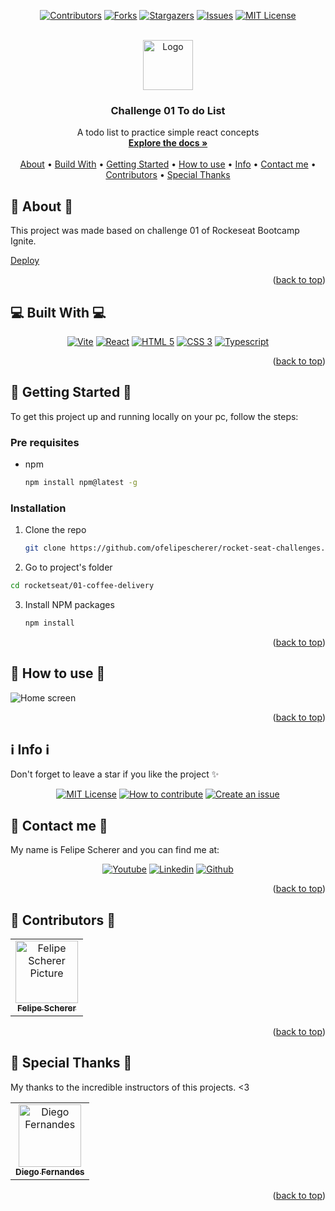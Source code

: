 <a name="readme-top"></a>

<div align="center">

[![Contributors][contributors-shield]][contributors-url]
[![Forks][forks-shield]][forks-url]
[![Stargazers][stars-shield]][stars-url]
[![Issues][issues-shield]][issues-url]
[![MIT License][license-shield]][license-url]

  <br />
  <a href="https://github.com/ofelipescherer/rocket-seat-challenges">
    <img src="https://github.com/ofelipescherer/rocket-seat-challenges/assets/62115215/e673a2d6-4442-49ff-adb9-c78f7a93143d" alt="Logo" width="80" height="80">
  </a>

<h3 align="center">Challenge 01 To do List</h3>

<p align="center">

A todo list to practice simple react concepts
<br />
<a href="https://github.com/ofelipescherer/rocket-seat-challenges"><strong>Explore the docs »</strong></a>
<br />
<br />
<a href="#about">About</a>
•
<a href="#stack">Build With</a>
•
<a href="#install">Getting Started</a>
•
<a href="#usage">How to use</a>
•
<a href="#info">Info</a>
•
<a href="#contact">Contact me</a>
•
<a href="#contributors">Contributors</a>
•
<a href="#special-thanks">Special Thanks</a>

</p>
</div>

<!-- **********************🐲About🐲********************** -->

<a name="about"></a>

## 💬 About 💬

This project was made based on challenge 01 of Rockeseat Bootcamp Ignite.

[Deploy](challenge-01.felipescherer.com)

<p align="right">(<a href="#readme-top">back to top</a>)</p>

<!-- **********************🐲Built With🐲********************** -->

<a name="stack"></a>

## 💻 Built With 💻

<div align="center">

[![Vite][vite]][vite-url]
[![React][react.js]][react-url]
[![HTML 5][html 5]][html-url]
[![CSS 3][css 3]][css-url]
[![Typescript][typescript]][typescript-url]

</div>

<p align="right">(<a href="#readme-top">back to top</a>)</p>

<!-- **********************🐲Getting Started🐲********************** -->

<a name="install"></a>

## 🚂 Getting Started 🚂

To get this project up and running locally on your pc, follow the steps:

### Pre requisites

- npm
  ```sh
  npm install npm@latest -g
  ```

### Installation

1. Clone the repo
   ```sh
   git clone https://github.com/ofelipescherer/rocket-seat-challenges.git
   ```
2. Go to project's folder

```sh
cd rocketseat/01-coffee-delivery
```

3. Install NPM packages
   ```sh
   npm install
   ```


<p align="right">(<a href="#readme-top">back to top</a>)</p>

<!-- **********************🐲How to use🐲********************** -->

<a name="usage"></a>

## 🙋 How to use 🙋

![Home screen](https://github.com/ofelipescherer/project-euler/assets/62115215/39578de4-2e7a-4430-941c-765c8b287d26)


<p align="right">(<a href="#readme-top">back to top</a>)</p>

<!-- **********************🐲Info🐲********************** -->

<a name="info"></a>

## :information_source: Info :information_source:

Don't forget to leave a star if you like the project ✨

<div align="center">

[![MIT License][license-shield]][license-url]
[![How to contribute][info-contribute-shield]][info-contribute-url]
[![Create an issue][info-issues-shield]][info-issues-url]

</div>

<!-- **********************🐲Contact Me🐲********************** -->

<a name="contact"></a>

## 💬 Contact me 💬

My name is Felipe Scherer and you can find me at:

<div align="center">

[![Youtube][youtube-shield]][youtube-url]
[![Linkedin][linkedin-shield]][linkedin-url]
[![Github][github-shield]][github-url]

</div>

<p align="right">(<a href="#readme-top">back to top</a>)</p>

<!-- **********************🐲Contributors🐲********************** -->

<a name="contributors"></a>

## 🤗 Contributors 🤗

<table>
  <tr>
    <td align="center">
      <a href="https://github.com/ofelipescherer">
        <img src="https://avatars.githubusercontent.com/u/62115215" width="100px;" alt="Felipe Scherer Picture"/><br>
        <sub>
          <b>Felipe Scherer</b>
        </sub>
      </a>
    </td>
  </tr>
</table>

<p align="right">(<a href="#readme-top">back to top</a>)</p>

<!-- **********************🐲Contributors🐲********************** -->

<a name="special-thanks"></a>

## 🤗 Special Thanks 🤗

My thanks to the incredible instructors of this projects. <3

<table>
  <tr>
    <td align="center">
      <a href="https://github.com/diego3g">
        <img src="https://avatars.githubusercontent.com/diego3g" width="100px;" alt="Diego Fernandes"/><br>
        <sub>
          <b>Diego Fernandes</b>
        </sub>
      </a>
    </td>
  </tr>
</table>

<p align="right">(<a href="#readme-top">back to top</a>)</p>

<!-- Badges and Badges Link -->

[contributors-shield]: https://img.shields.io/github/contributors/ofelipescherer/rocket-seat-challenges.svg?style=for-the-badge
[contributors-url]: https://github.com/ofelipescherer/rocket-seat-challenges/graphs/contributors
[forks-shield]: https://img.shields.io/github/forks/ofelipescherer/rocket-seat-challenges.svg?style=for-the-badge
[forks-url]: https://github.com/ofelipescherer/rocket-seat-challenges/network/members
[stars-shield]: https://img.shields.io/github/stars/ofelipescherer/rocket-seat-challenges.svg?style=for-the-badge
[stars-url]: https://github.com/ofelipescherer/rocket-seat-challenges/stargazers
[issues-shield]: https://img.shields.io/github/issues/ofelipescherer/rocket-seat-challenges.svg?style=for-the-badge
[issues-url]: https://github.com/ofelipescherer/rocket-seat-challenges/issues
[license-shield]: https://img.shields.io/github/license/ofelipescherer/rocket-seat-challenges.svg?style=for-the-badge
[license-url]: https://github.com/ofelipescherer/rocket-seat-challenges/blob/master/LICENSE.md
[linkedin-shield]: https://img.shields.io/badge/-LinkedIn-black.svg?style=for-the-badge&logo=linkedin&colorB=0E76A8
[linkedin-url]: https://www.linkedin.com/in/ofelipescherer
[youtube-shield]: https://img.shields.io/badge/YouTube-FF0000?style=for-the-badge&logo=youtube&logoColor=white
[youtube-url]: https://www.youtube.com/channel/UCySqmz_Rohnl53VLoNQsnKg
[github-shield]: https://img.shields.io/badge/Github-000000?style=for-the-badge&logo=github&logoColor=white
[github-url]: https://github.com/ofelipescherer
[vite]: https://img.shields.io/badge/vite-%23646CFF.svg?style=for-the-badge&logo=vite&logoColor=white
[vite-url]: https://vitejs.dev
[react.js]: https://img.shields.io/badge/React-20232A?style=for-the-badge&logo=react&logoColor=61DAFB
[react-url]: https://reactjs.org/
[html 5]: https://img.shields.io/badge/HTML5-E34F26?style=for-the-badge&logo=html5&logoColor=white
[html-url]: https://developer.mozilla.org/en-US/docs/Web/HTML
[css 3]: https://img.shields.io/badge/CSS3-1572B6?style=for-the-badge&logo=css3&logoColor=white
[css-url]: https://developer.mozilla.org/en-US/docs/Web/CSS
[typescript]: https://img.shields.io/badge/TypeScript-007ACC?style=for-the-badge&logo=typescript&logoColor=white
[typescript-url]: https://www.typescriptlang.org
[styled components]: https://img.shields.io/badge/styled--components-DB7093?style=for-the-badge&logo=styled-components&logoColor=white
[styled-components-url]: https://styled-components.com
[info-contribute-shield]: https://img.shields.io/badge/👋-How%20to%20contribute-blue.svg?style=for-the-badge
[info-contribute-url]: https://github.com/ofelipescherer/utils/blob/main/CONTRIBUTING.md
[info-issues-shield]: https://img.shields.io/badge/🐞-How%20to%20create%20an%20issue-blue.svg?style=for-the-badge
[info-issues-url]: https://github.com/ofelipescherer/utils/blob/main/ISSUE.md
